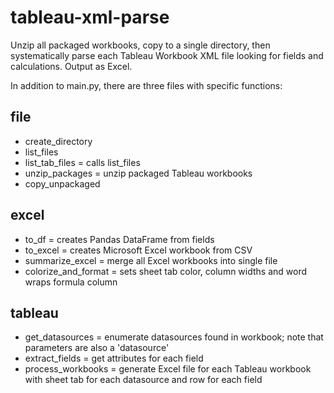 # tableau-xml-parse

<p>Unzip all packaged workbooks, copy to a single directory, then systematically parse each Tableau Workbook XML file looking for fields and calculations. Output as Excel.

<p>In addition to main.py, there are three files with specific functions:

<h2>file</h2>
<ul>
  <li>create_directory
  <li>list_files
  <li>list_tab_files = calls list_files
  <li>unzip_packages = unzip packaged Tableau workbooks
  <li>copy_unpackaged
</ul>

<h2>excel</h2>
<ul>
  <li>to_df = creates Pandas DataFrame from fields
  <li>to_excel = creates Microsoft Excel workbook from CSV
  <li>summarize_excel = merge all Excel workbooks into single file
  <li>colorize_and_format = sets sheet tab color, column widths and word wraps formula column
</ul>

<h2>tableau</h2>
<ul>
  <li>get_datasources = enumerate datasources found in workbook; note that parameters are also a 'datasource'
  <li>extract_fields = get attributes for each field
  <li>process_workbooks = generate Excel file for each Tableau workbook with sheet tab for each datasource and row for each field
</ul>
